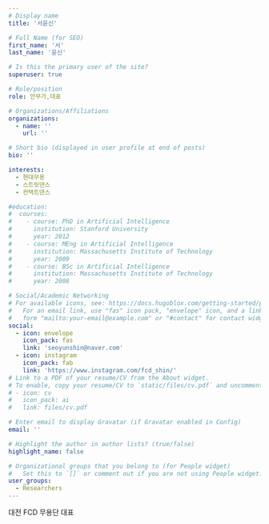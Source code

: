 ```yaml
---
# Display name
title: '서윤신'

# Full Name (for SEO)
first_name: '서'
last_name: '윤신'

# Is this the primary user of the site?
superuser: true

# Role/position
role: 안무가,대표

# Organizations/Affiliations
organizations:
  - name: ''
    url: ''

# Short bio (displayed in user profile at end of posts)
bio: ''

interests:
  - 현대무용
  - 스트릿댄스
  - 컨택트댄스

#education:
#  courses:
#    - course: PhD in Artificial Intelligence
#      institution: Stanford University
#      year: 2012
#    - course: MEng in Artificial Intelligence
#      institution: Massachusetts Institute of Technology
#      year: 2009
#    - course: BSc in Artificial Intelligence
#      institution: Massachusetts Institute of Technology
#      year: 2008

# Social/Academic Networking
# For available icons, see: https://docs.hugoblox.com/getting-started/page-builder/#icons
#   For an email link, use "fas" icon pack, "envelope" icon, and a link in the
#   form "mailto:your-email@example.com" or "#contact" for contact widget.
social:
  - icon: envelope
    icon_pack: fas
    link: 'seoyunshin@naver.com'
  - icon: instagram
    icon_pack: fab
    link: 'https://www.instagram.com/fcd_shin/'
# Link to a PDF of your resume/CV from the About widget.
# To enable, copy your resume/CV to `static/files/cv.pdf` and uncomment the lines below.
# - icon: cv
#   icon_pack: ai
#   link: files/cv.pdf

# Enter email to display Gravatar (if Gravatar enabled in Config)
email: ''

# Highlight the author in author lists? (true/false)
highlight_name: false

# Organizational groups that you belong to (for People widget)
#   Set this to `[]` or comment out if you are not using People widget.
user_groups:
  - Researchers
---
```


대전 FCD 무용단 대표
